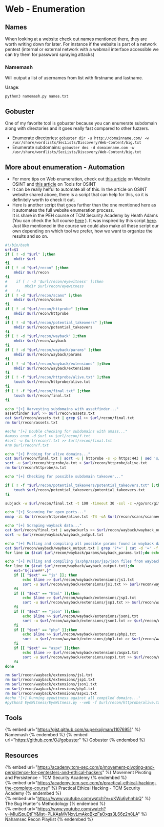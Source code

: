 # Web - Enumeration

## Names

When looking at a website check out names mentioned there, they are worth writing down for later.
For instance if the website is part of a network pentest (internal or external network with a webmail interface accessible we can try them for password spraying attacks)

### Namemash

Will output a list of usernames from list with firstname and lastname.  

Usage:  
```
python3 namemash.py names.txt
```

## Gobuster

One of my favorite tool is gobuster because you can enumerate subdomain along with directories and it goes really fast compared to other fuzzers.
- Enumerate directories: `gobuster dir -u http://domainname.com/ -w /usr/share/wordlists/SecLists/Discovery/Web-Content/big.txt`
- Enumerate subdomains: `gobuster dns -d domainname.com -w /usr/share/wordlists/SecLists/Discovery/Web-Content/big.txt`

## More about enumeration - Automation

- For more tips on Web enumeration, check out [this article](/OSINT/website.md) on Website OSINT and [this article](/OSINT/tools.md) on Tools for OSINT
- It can be really helful to automate all of this. In the article on OSINT website shared above, there is a script that can help for this, so it is definitely worth to check it out.
- Here is another script that goes further than the one mentioned here as it automates the full website enumeration process.  
  It is share in the PEH course of TCM Security Academy by Heath Adams (You can check the full course [here](https://academy.tcm-sec.com/p/practical-ethical-hacking-the-complete-course) ). It was inspired by this script [here](https://github.com/Gr1mmie/sumrecon).  
  Just like mentioned in the course we could also make all these script our own depending on which tool we prefer, how we want to organize the results and so on.

```bash
#!/bin/bash	
url=$1
if [ ! -d "$url" ];then
	mkdir $url
fi
if [ ! -d "$url/recon" ];then
	mkdir $url/recon
fi
#    if [ ! -d '$url/recon/eyewitness' ];then
#        mkdir $url/recon/eyewitness
#    fi
if [ ! -d "$url/recon/scans" ];then
	mkdir $url/recon/scans
fi
if [ ! -d "$url/recon/httprobe" ];then
	mkdir $url/recon/httprobe
fi
if [ ! -d "$url/recon/potential_takeovers" ];then
	mkdir $url/recon/potential_takeovers
fi
if [ ! -d "$url/recon/wayback" ];then
	mkdir $url/recon/wayback
fi
if [ ! -d "$url/recon/wayback/params" ];then
	mkdir $url/recon/wayback/params
fi
if [ ! -d "$url/recon/wayback/extensions" ];then
	mkdir $url/recon/wayback/extensions
fi
if [ ! -f "$url/recon/httprobe/alive.txt" ];then
	touch $url/recon/httprobe/alive.txt
fi
if [ ! -f "$url/recon/final.txt" ];then
	touch $url/recon/final.txt
fi

echo "[+] Harvesting subdomains with assetfinder..."
assetfinder $url >> $url/recon/assets.txt
cat $url/recon/assets.txt | grep $1 >> $url/recon/final.txt
rm $url/recon/assets.txt

#echo "[+] Double checking for subdomains with amass..."
#amass enum -d $url >> $url/recon/f.txt
#sort -u $url/recon/f.txt >> $url/recon/final.txt
#rm $url/recon/f.txt

echo "[+] Probing for alive domains..."
cat $url/recon/final.txt | sort -u | httprobe -s -p https:443 | sed 's/https\?:\/\///' | tr -d ':443' >> $url/recon/httprobe/a.txt
sort -u $url/recon/httprobe/a.txt > $url/recon/httprobe/alive.txt
rm $url/recon/httprobe/a.txt

echo "[+] Checking for possible subdomain takeover..."

if [ ! -f "$url/recon/potential_takeovers/potential_takeovers.txt" ];then
	touch $url/recon/potential_takeovers/potential_takeovers.txt
fi

subjack -w $url/recon/final.txt -t 100 -timeout 30 -ssl -c ~/go/src/github.com/haccer/subjack/fingerprints.json -v 3 -o $url/recon/potential_takeovers/potential_takeovers.txt

echo "[+] Scanning for open ports..."
nmap -iL $url/recon/httprobe/alive.txt -T4 -oA $url/recon/scans/scanned.txt

echo "[+] Scraping wayback data..."
cat $url/recon/final.txt | waybackurls >> $url/recon/wayback/wayback_output.txt
sort -u $url/recon/wayback/wayback_output.txt

echo "[+] Pulling and compiling all possible params found in wayback data..."
cat $url/recon/wayback/wayback_output.txt | grep '?*=' | cut -d '=' -f 1 | sort -u >> $url/recon/wayback/params/wayback_params.txt
for line in $(cat $url/recon/wayback/params/wayback_params.txt);do echo $line'=';done

echo "[+] Pulling and compiling js/php/aspx/jsp/json files from wayback output..."
for line in $(cat $url/recon/wayback/wayback_output.txt);do
	ext="${line##*.}"
	if [[ "$ext" == "js" ]]; then
		echo $line >> $url/recon/wayback/extensions/js1.txt
		sort -u $url/recon/wayback/extensions/js1.txt >> $url/recon/wayback/extensions/js.txt
	fi
	if [[ "$ext" == "html" ]];then
		echo $line >> $url/recon/wayback/extensions/jsp1.txt
		sort -u $url/recon/wayback/extensions/jsp1.txt >> $url/recon/wayback/extensions/jsp.txt
	fi
	if [[ "$ext" == "json" ]];then
		echo $line >> $url/recon/wayback/extensions/json1.txt
		sort -u $url/recon/wayback/extensions/json1.txt >> $url/recon/wayback/extensions/json.txt
	fi
	if [[ "$ext" == "php" ]];then
		echo $line >> $url/recon/wayback/extensions/php1.txt
		sort -u $url/recon/wayback/extensions/php1.txt >> $url/recon/wayback/extensions/php.txt
	fi
	if [[ "$ext" == "aspx" ]];then
		echo $line >> $url/recon/wayback/extensions/aspx1.txt
		sort -u $url/recon/wayback/extensions/aspx1.txt >> $url/recon/wayback/extensions/aspx.txt
	fi
done

rm $url/recon/wayback/extensions/js1.txt
rm $url/recon/wayback/extensions/jsp1.txt
rm $url/recon/wayback/extensions/json1.txt
rm $url/recon/wayback/extensions/php1.txt
rm $url/recon/wayback/extensions/aspx1.txt
#echo "[+] Running eyewitness against all compiled domains..."
#python3 EyeWitness/EyeWitness.py --web -f $url/recon/httprobe/alive.txt -d $url/recon/eyewitness --resolve
```

## Tools

{% embed url="https://gist.github.com/superkojiman/11076951" %} Namemash {% endembed %}
{% embed url="https://github.com/OJ/gobuster" %} Gobuster {% endembed %}

## Resources

{% embed url="https://academy.tcm-sec.com/p/movement-pivoting-and-persistence-for-pentesters-and-ethical-hackers" %} Movement Pivoting and Persistence - TCM Security Academy {% endembed %}  
{% embed url="https://academy.tcm-sec.com/p/practical-ethical-hacking-the-complete-course" %} Practical Ethical Hacking - TCM Security Academy {% endembed %}  
{% embed url="https://www.youtube.com/watch?v=uKWu6yhnhbQ" %} The Bug Hunter's Methodology  {% endembed %}  
{% embed url="https://www.youtube.com/watch?v=MIujSpuDtFY&list=PLKAaMVNxvLmAkqBkzFaOxqs3L66z2n8LA" %} Nahamsec Recon Playlist  {% endembed %}  

